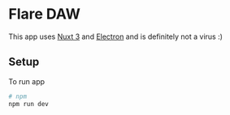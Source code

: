 # Flare DAW

This app uses [Nuxt 3](https://nuxt.com/) and [Electron](https://www.electronjs.org/) and is definitely not a virus :)

## Setup

To run app

```bash
# npm
npm run dev
```
